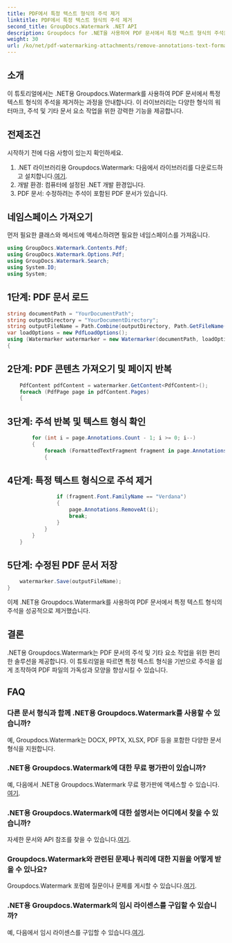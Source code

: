 ```yaml
---
title: PDF에서 특정 텍스트 형식의 주석 제거
linktitle: PDF에서 특정 텍스트 형식의 주석 제거
second_title: GroupDocs.Watermark .NET API
description: Groupdocs for .NET을 사용하여 PDF 문서에서 특정 텍스트 형식의 주석을 제거하는 방법을 알아보세요.
weight: 30
url: /ko/net/pdf-watermarking-attachments/remove-annotations-text-formatting-pdf/
---
```

## 소개
이 튜토리얼에서는 .NET용 Groupdocs.Watermark를 사용하여 PDF 문서에서 특정 텍스트 형식의 주석을 제거하는 과정을 안내합니다. 이 라이브러리는 다양한 형식의 워터마크, 주석 및 기타 문서 요소 작업을 위한 강력한 기능을 제공합니다.
## 전제조건
시작하기 전에 다음 사항이 있는지 확인하세요.
1.  .NET 라이브러리용 Groupdocs.Watermark: 다음에서 라이브러리를 다운로드하고 설치합니다.[여기](https://releases.groupdocs.com/Watermark/net/).
2. 개발 환경: 컴퓨터에 설정된 .NET 개발 환경입니다.
3. PDF 문서: 수정하려는 주석이 포함된 PDF 문서가 있습니다.

## 네임스페이스 가져오기
먼저 필요한 클래스와 메서드에 액세스하려면 필요한 네임스페이스를 가져옵니다.
```csharp
using GroupDocs.Watermark.Contents.Pdf;
using GroupDocs.Watermark.Options.Pdf;
using GroupDocs.Watermark.Search;
using System.IO;
using System;
```
## 1단계: PDF 문서 로드
```csharp
string documentPath = "YourDocumentPath";
string outputDirectory = "YourDocumentDirectory";
string outputFileName = Path.Combine(outputDirectory, Path.GetFileName(documentPath));
var loadOptions = new PdfLoadOptions();
using (Watermarker watermarker = new Watermarker(documentPath, loadOptions))
{
```
## 2단계: PDF 콘텐츠 가져오기 및 페이지 반복
```csharp
    PdfContent pdfContent = watermarker.GetContent<PdfContent>();
    foreach (PdfPage page in pdfContent.Pages)
    {
```
## 3단계: 주석 반복 및 텍스트 형식 확인
```csharp
        for (int i = page.Annotations.Count - 1; i >= 0; i--)
        {
            foreach (FormattedTextFragment fragment in page.Annotations[i].FormattedTextFragments)
            {
```
## 4단계: 특정 텍스트 형식으로 주석 제거
```csharp
                if (fragment.Font.FamilyName == "Verdana")
                {
                    page.Annotations.RemoveAt(i);
                    break;
                }
            }
        }
    }
```
## 5단계: 수정된 PDF 문서 저장
```csharp
    watermarker.Save(outputFileName);
}
```
이제 .NET용 Groupdocs.Watermark를 사용하여 PDF 문서에서 특정 텍스트 형식의 주석을 성공적으로 제거했습니다.

## 결론
.NET용 Groupdocs.Watermark는 PDF 문서의 주석 및 기타 요소 작업을 위한 편리한 솔루션을 제공합니다. 이 튜토리얼을 따르면 특정 텍스트 형식을 기반으로 주석을 쉽게 조작하여 PDF 파일의 가독성과 모양을 향상시킬 수 있습니다.
## FAQ
### 다른 문서 형식과 함께 .NET용 Groupdocs.Watermark를 사용할 수 있습니까?
예, Groupdocs.Watermark는 DOCX, PPTX, XLSX, PDF 등을 포함한 다양한 문서 형식을 지원합니다.
### .NET용 Groupdocs.Watermark에 대한 무료 평가판이 있습니까?
 예, 다음에서 .NET용 Groupdocs.Watermark 무료 평가판에 액세스할 수 있습니다.[여기](https://releases.groupdocs.com/).
### .NET용 Groupdocs.Watermark에 대한 설명서는 어디에서 찾을 수 있습니까?
 자세한 문서와 API 참조를 찾을 수 있습니다.[여기](https://tutorials.groupdocs.com/Watermark/net/).
### Groupdocs.Watermark와 관련된 문제나 쿼리에 대한 지원을 어떻게 받을 수 있나요?
 Groupdocs.Watermark 포럼에 질문이나 문제를 게시할 수 있습니다.[여기](https://forum.groupdocs.com/c/watermark/19).
### .NET용 Groupdocs.Watermark의 임시 라이센스를 구입할 수 있습니까?
 예, 다음에서 임시 라이센스를 구입할 수 있습니다.[여기](https://purchase.groupdocs.com/temporary-license/).